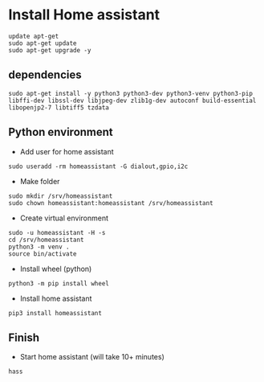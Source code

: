 # Install Home assistant

```
update apt-get
sudo apt-get update
sudo apt-get upgrade -y
```

## dependencies

```
sudo apt-get install -y python3 python3-dev python3-venv python3-pip libffi-dev libssl-dev libjpeg-dev zlib1g-dev autoconf build-essential libopenjp2-7 libtiff5 tzdata
```

## Python environment

- Add user for home assistant

```
sudo useradd -rm homeassistant -G dialout,gpio,i2c
```

- Make folder

```
sudo mkdir /srv/homeassistant
sudo chown homeassistant:homeassistant /srv/homeassistant
```

- Create virtual environment

```
sudo -u homeassistant -H -s
cd /srv/homeassistant
python3 -m venv .
source bin/activate
```

- Install wheel (python)

```
python3 -m pip install wheel
```

- Install home assistant

```
pip3 install homeassistant
```

## Finish

- Start home assistant (will take 10+ minutes)

```
hass
```
